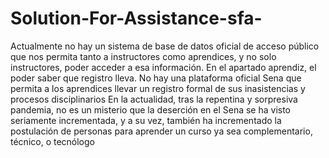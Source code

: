 # Solution-For-Assistance-sfa-
Actualmente no hay un sistema de base de datos oficial de acceso público que nos permita tanto a instructores como aprendices, y no solo instructores, poder acceder a esa información. En el apartado aprendiz, el poder saber que registro lleva. No hay una plataforma oficial Sena que permita a los aprendices llevar un registro formal de sus inasistencias y procesos disciplinarios En la actualidad, tras la repentina y sorpresiva pandemia, no es un misterio que la deserción en el Sena se ha visto seriamente incrementada, y a su vez, también ha incrementado la postulación de personas para aprender un curso ya sea complementario, técnico, o tecnólogo

